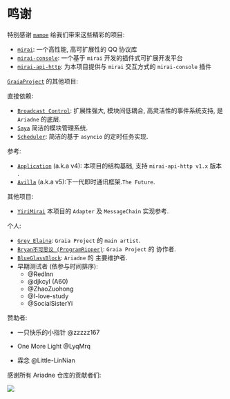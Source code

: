 # 鸣谢

特别感谢 [`mamoe`](https://github.com/mamoe) 给我们带来这些精彩的项目:

-   [`mirai`](https://github.com/mamoe/mirai): 一个高性能, 高可扩展性的 QQ 协议库
-   [`mirai-console`](https://github.com/mamoe/mirai-console): 一个基于 `mirai` 开发的插件式可扩展开发平台
-   [`mirai-api-http`](https://github.com/project-mirai/mirai-api-http): 为本项目提供与 `mirai` 交互方式的 `mirai-console` 插件

[`GraiaProject`](https://github.com/GraiaProject) 的其他项目:

直接依赖:

-   [`Broadcast Control`](https://github.com/GraiaProject/BroadcastControl): 扩展性强大, 模块间低耦合, 高灵活性的事件系统支持, 是 `Ariadne` 的底层.
-   [`Saya`](https://github.com/GraiaProject/Saya) 简洁的模块管理系统.
-   [`Scheduler`](https://github.com/GraiaProject/Scheduler): 简洁的基于 `asyncio` 的定时任务实现.

参考:

-   [`Application`](https://github.com/GraiaProject/Application/) (a.k.a v4): 本项目的结构基础, 支持 `mirai-api-http v1.x` 版本 .
-   [`Avilla`](https://github.com/GraiaProject/Avilla/) (a.k.a v5):下一代即时通讯框架.`The Future`.

其他项目:

-   [`YiriMirai`](https://github.com/YiriMiraiProject/YiriMirai/) 本项目的 `Adapter` 及 `MessageChain` 实现参考.

个人:

-   [`Grey Elaina`](https://github.com/GreyElaina): `Graia Project` 的 `main artist`.
-   [`Bryan不可思议 (ProgramRipper)`](https://github.com/ProgramRipper): `Graia Project` 的 协作者.
-   [`BlueGlassBlock`](https://github.com/BlueGlassBlock): `Ariadne` 的 主要维护者.
-   早期测试者 (依参与时间排序):
    -   @Redlnn
    -   @djkcyl (A60)
    -   @ZhaoZuohong
    -   @I-love-study
    -   @SocialSisterYi

赞助者:

- 一只快乐的小指针 @zzzzz167

- One More Light @LyqMrq

- 霖念 @Little-LinNian

感谢所有 Ariadne 仓库的贡献者们:

<a href="https://github.com/GraiaProject/Ariadne/graphs/contributors">
  <img src="https://contrib.rocks/image?repo=GraiaProject/Ariadne" />
</a>
